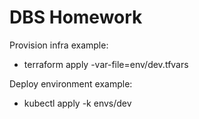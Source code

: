 # DBS Homework

Provision infra example:
- terraform apply -var-file=env/dev.tfvars

Deploy environment example: 
- kubectl apply -k envs/dev